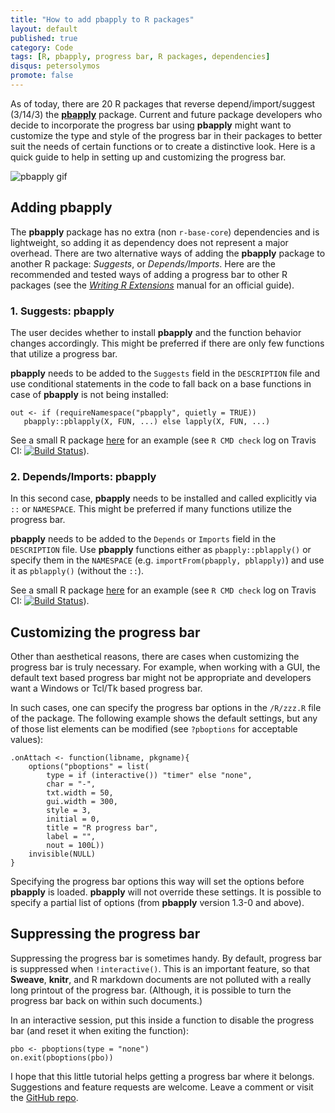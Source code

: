 ```yaml
---
title: "How to add pbapply to R packages"
layout: default
published: true
category: Code
tags: [R, pbapply, progress bar, R packages, dependencies]
disqus: petersolymos
promote: false
---
```


As of today, there are 20 R packages that reverse depend/import/suggest (3/14/3)
the [**pbapply**](http://cran.r-project.org/package=pbapply) package. Current and future package developers
who decide to incorporate the progress bar using **pbapply**
might want to customize the type and style of the progress bar
in their packages to better suit the needs of certain functions
or to create a distinctive look.
Here is a quick guide to help in setting up and customizing the progress bar.

<img src="https://github.com/psolymos/pbapply/raw/master/images/pbapply-01.gif" class="img-responsive" alt="pbapply gif">


## Adding pbapply

The **pbapply** package has no extra (non `r-base-core`) dependencies and is lightweight,
so adding it as dependency does not represent a major overhead.
There are two alternative ways of adding the **pbapply** package to another
R package: *Suggests*, or *Depends/Imports*. Here are the recommended and
tested ways of adding a progress bar to other R packages
(see the [*Writing R Extensions*](https://cran.r-project.org/doc/manuals/r-release/R-exts.html#Package-Dependencies) manual for an official guide).

### 1. Suggests: pbapply

The user decides whether to install **pbapply** and the function behavior changes accordingly. This might be preferred if there are only few functions that utilize a progress bar.

**pbapply** needs to be added to the `Suggests` field in the `DESCRIPTION` file and
use conditional statements in the code to fall back on a base functions
in case of **pbapply** is not being installed:

```
out <- if (requireNamespace("pbapply", quietly = TRUE))
   pbapply::pblapply(X, FUN, ...) else lapply(X, FUN, ...)
```

See a small R package [here](https://github.com/psolymos/pbapplySuggests)
for an example (see `R CMD check` log on Travis CI: [![Build Status](https://travis-ci.org/psolymos/pbapplySuggests.svg?branch=master)](https://travis-ci.org/psolymos/pbapplySuggests)).


### 2. Depends/Imports: pbapply

In this second case, **pbapply** needs to be installed and called explicitly
via `::` or `NAMESPACE`. This might be preferred if many functions utilize
the progress bar.

**pbapply** needs to be added to the `Depends` or `Imports` field
in the `DESCRIPTION` file.
Use **pbapply** functions either as `pbapply::pblapply()` or specify them in the `NAMESPACE` (e.g. `importFrom(pbapply, pblapply)`) and
use it as `pblapply()` (without the `::`).

See a small R package [here](https://github.com/psolymos/pbapplyDepends)
for an example (see `R CMD check` log on Travis CI: [![Build Status](https://travis-ci.org/psolymos/pbapplyDepends.svg?branch=master)](https://travis-ci.org/psolymos/pbapplyDepends)).

## Customizing the progress bar

Other than aesthetical reasons, there are cases when customizing the
progress bar is truly necessary.
For example, when working with a GUI, the default text based progress
bar might not be appropriate and developers want a Windows or Tcl/Tk
based progress bar.

In such cases, one can specify the progress bar options in the
`/R/zzz.R` file of the package. The following example
shows the default settings, but any of those list elements
can be modified (see `?pboptions` for acceptable values):

```
.onAttach <- function(libname, pkgname){
    options("pboptions" = list(
        type = if (interactive()) "timer" else "none",
        char = "-",
        txt.width = 50,
        gui.width = 300,
        style = 3,
        initial = 0,
        title = "R progress bar",
        label = "",
        nout = 100L))
    invisible(NULL)
}
```

Specifying the progress bar options this way will set the options
before **pbapply** is loaded. **pbapply** will not override these
settings. It is possible to specify a partial list of options
(from **pbapply** version 1.3-0 and above).

## Suppressing the progress bar

Suppressing the progress bar is sometimes handy.
By default, progress bar is suppressed when `!interactive()`.
This is an important feature, so that **Sweave**, **knitr**,
and R markdown documents are not polluted with a really long
printout of the progress bar.
(Although, it is possible to turn the progress bar back on within such documents.)

In an interactive session, put this inside a function to disable the
progress bar (and reset it when exiting the function):

```
pbo <- pboptions(type = "none")
on.exit(pboptions(pbo))
```

I hope that this little tutorial helps getting a progress bar where it belongs.
Suggestions and feature requests are welcome.
Leave a comment or visit the [GitHub repo](https://github.com/psolymos/pbapply/issues).
